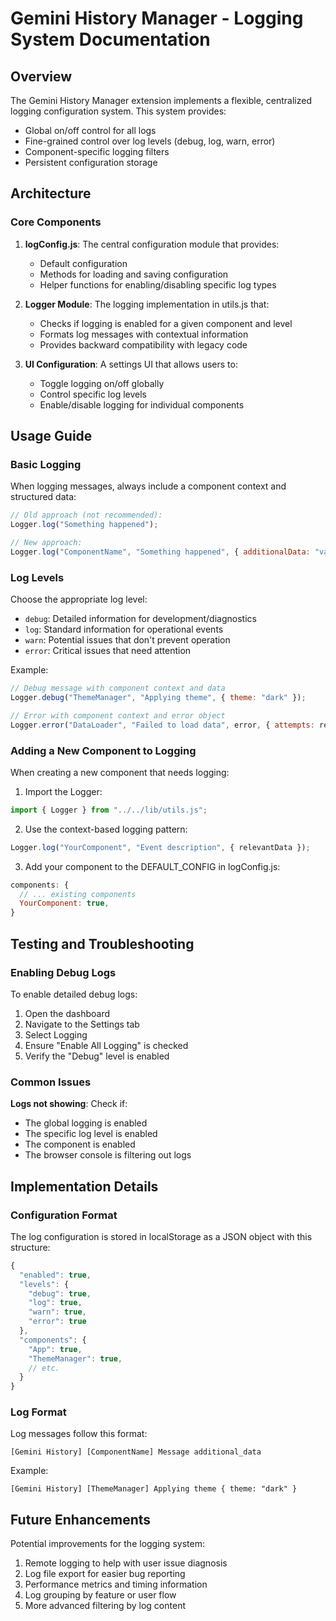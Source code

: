 # Gemini History Manager - Logging System Documentation

## Overview

The Gemini History Manager extension implements a flexible, centralized logging configuration system. This system provides:

- Global on/off control for all logs
- Fine-grained control over log levels (debug, log, warn, error)
- Component-specific logging filters
- Persistent configuration storage

## Architecture

### Core Components

1. **logConfig.js**: The central configuration module that provides:

   - Default configuration
   - Methods for loading and saving configuration
   - Helper functions for enabling/disabling specific log types

2. **Logger Module**: The logging implementation in utils.js that:

   - Checks if logging is enabled for a given component and level
   - Formats log messages with contextual information
   - Provides backward compatibility with legacy code

3. **UI Configuration**: A settings UI that allows users to:
   - Toggle logging on/off globally
   - Control specific log levels
   - Enable/disable logging for individual components

## Usage Guide

### Basic Logging

When logging messages, always include a component context and structured data:

```javascript
// Old approach (not recommended):
Logger.log("Something happened");

// New approach:
Logger.log("ComponentName", "Something happened", { additionalData: "value" });
```

### Log Levels

Choose the appropriate log level:

- `debug`: Detailed information for development/diagnostics
- `log`: Standard information for operational events
- `warn`: Potential issues that don't prevent operation
- `error`: Critical issues that need attention

Example:

```javascript
// Debug message with component context and data
Logger.debug("ThemeManager", "Applying theme", { theme: "dark" });

// Error with component context and error object
Logger.error("DataLoader", "Failed to load data", error, { attempts: retryCount });
```

### Adding a New Component to Logging

When creating a new component that needs logging:

1. Import the Logger:

```javascript
import { Logger } from "../../lib/utils.js";
```

2. Use the context-based logging pattern:

```javascript
Logger.log("YourComponent", "Event description", { relevantData });
```

3. Add your component to the DEFAULT_CONFIG in logConfig.js:

```javascript
components: {
  // ... existing components
  YourComponent: true,
}
```

## Testing and Troubleshooting

### Enabling Debug Logs

To enable detailed debug logs:

1. Open the dashboard
2. Navigate to the Settings tab
3. Select Logging
4. Ensure "Enable All Logging" is checked
5. Verify the "Debug" level is enabled

### Common Issues

**Logs not showing**: Check if:

- The global logging is enabled
- The specific log level is enabled
- The component is enabled
- The browser console is filtering out logs

## Implementation Details

### Configuration Format

The log configuration is stored in localStorage as a JSON object with this structure:

```javascript
{
  "enabled": true,
  "levels": {
    "debug": true,
    "log": true,
    "warn": true,
    "error": true
  },
  "components": {
    "App": true,
    "ThemeManager": true,
    // etc.
  }
}
```

### Log Format

Log messages follow this format:

```
[Gemini History] [ComponentName] Message additional_data
```

Example:

```
[Gemini History] [ThemeManager] Applying theme { theme: "dark" }
```

## Future Enhancements

Potential improvements for the logging system:

1. Remote logging to help with user issue diagnosis
2. Log file export for easier bug reporting
3. Performance metrics and timing information
4. Log grouping by feature or user flow
5. More advanced filtering by log content
